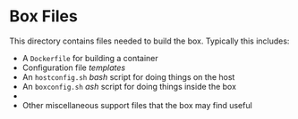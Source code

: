 # Box Files
This directory contains files needed to build the box. Typically this includes:
 * A `Dockerfile` for building a container
 * Configuration file *templates*
 * An `hostconfig.sh` *bash* script for doing things on the host
 * An `boxconfig.sh` *ash* script for doing things inside the box
 *
 * Other miscellaneous support files that the box may find useful
